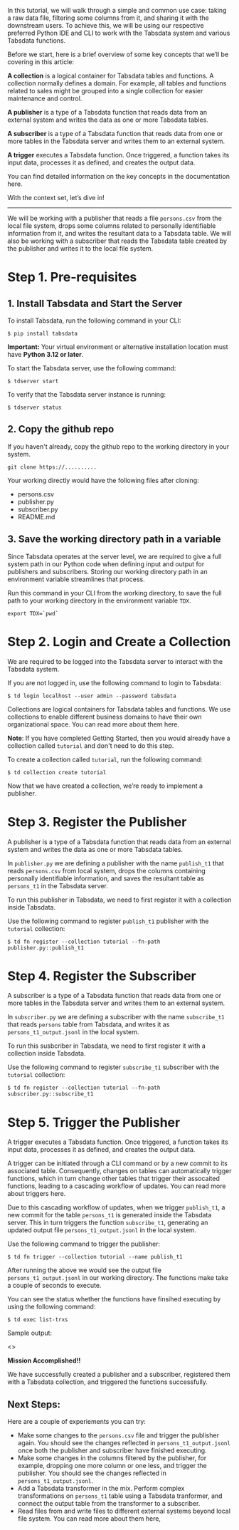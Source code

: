 In this tutorial, we will walk through a simple and common use case: taking a raw data file, filtering some columns from it, and sharing it with the downstream users. To achieve this, we will be using our respective preferred Python IDE and CLI to work with the Tabsdata system and various Tabsdata functions.

Before we start, here is a brief overview of some key concepts that we’ll be covering in this article:

**A collection** is a logical container for Tabsdata tables and functions. A collection normally defines a domain. For example, all tables and functions related to sales might be grouped into a single collection for easier maintenance and control.

**A publisher** is a type of a Tabsdata function that reads data from an external system and writes the data as one or more Tabsdata tables.

**A subscriber** is a type of a Tabsdata function that reads data from one or more tables in the Tabsdata server and writes them to an external system.

**A trigger** executes a Tabsdata function. Once triggered, a function takes its input data, processes it as defined, and creates the output data.

You can find detailed information on the key concepts in the documentation here. <add hyperlink>

With the context set, let’s dive in!

----

We will be working with a publisher that reads a file ``persons.csv`` from the local file system, drops some columns related to personally identifiable information from it, and writes the resultant data to a Tabsdata table. We will also be working with a subscriber that reads the Tabsdata table created by the publisher and writes it to the local file system.

# Step 1. Pre-requisites

## 1. Install Tabsdata and Start the Server

To install Tabsdata, run the following command in your CLI:

```
$ pip install tabsdata
```

**Important:** Your virtual environment or alternative installation location must have **Python 3.12 or later**.


To start the Tabsdata server, use the following command:

```
$ tdserver start
```


To verify that the Tabsdata server instance is running:

```
$ tdserver status
```


## 2. Copy the github repo

If you haven't already, copy the github repo to the working directory in your system.

```
git clone https://..........
```

Your working directly would have the following files after cloning:

* persons.csv
* publisher.py
* subscriber.py
* README.md



## 3. Save the working directory path in a variable

Since Tabsdata operates at the server level, we are required to give a full system path in our Python code when defining input and output for publishers and subscribers. Storing our working directory path in an environment variable streamlines that process.

Run this command in your CLI from the working directory, to save the full path to your working directory in the environment variable ``TDX``.

```
export TDX=`pwd`
```

# Step 2. Login and Create a Collection

We are required to be logged into the Tabsdata server to interact with the Tabsdata system.

If you are not logged in, use the following command to login to Tabsdata:

```
$ td login localhost --user admin --password tabsdata
```

Collections are logical containers for Tabsdata tables and functions. We use collections to enable different business domains to have their own organizational space. You can read more about them here. <add hyperlink>

**Note**: If you have completed Getting Started<add hyperlink>, then you would already have a collection called ``tutorial`` and don't need to do this step.

To create a collection called ``tutorial``, run the following command:

```
$ td collection create tutorial
```

Now that we have created a collection, we’re ready to implement a publisher.


# Step 3. Register the Publisher

A publisher is a type of a Tabsdata function that reads data from an external system and writes the data as one or more Tabsdata tables.

In ``publisher.py`` we are defining a publisher with the name ``publish_t1`` that reads ``persons.csv`` from local system, drops the columns containing personally identifiable information, and saves the resultant table as ``persons_t1`` in the Tabsdata server.

To run this publisher in Tabsdata, we need to first register it with a collection inside Tabsdata.

Use the following command to register ``publish_t1`` publisher with the ``tutorial`` collection:

```
$ td fn register --collection tutorial --fn-path publisher.py::publish_t1
```


# Step 4. Register the Subscriber

A subscriber is a type of a Tabsdata function that reads data from one or more tables in the Tabsdata server and writes them to an external system.

In ``subscriber.py`` we are defining a subscriber with the name ``subscribe_t1`` that reads ``persons`` table from Tabsdata, and writes it as ``persons_t1_output.jsonl`` in the local system.

To run this susbcriber in Tabsdata, we need to first register it with a collection inside Tabsdata.

Use the following command to register ``subscribe_t1`` subscriber with the ``tutorial`` collection:

```
$ td fn register --collection tutorial --fn-path subscriber.py::subscribe_t1
```



# Step 5. Trigger the Publisher


A trigger executes a Tabsdata function. Once triggered, a function takes its input data, processes it as defined, and creates the output data.

A trigger can be initiated through a CLI command or by a new commit <add hyperlink> to its associated table. Consequently, changes on tables can automatically trigger functions, which in turn change other tables that trigger their assocaited functions, leading to a cascading workflow of updates. You can read more about triggers here. <add hyperlink>

Due to this cascading workflow of updates, when we trigger ``publish_t1``, a new commit for the table ``persons_t1`` is generated inside the Tabsdata server. This in turn triggers the function ``subscribe_t1``, generating an updated output file ``persons_t1_output.jsonl`` in the local system.

Use the following command to trigger the publisher:

```
$ td fn trigger --collection tutorial --name publish_t1
```

After running the above we would see the output file ``persons_t1_output.jsonl`` in our working directory. The functions make take a couple of seconds to execute. 

You can see the status whether the functions have finsihed executing by using the following command:

```
$ td exec list-trxs
```

Sample output:

<<add image>>

**Mission Accomplished!!**

We have successfully created a publisher and a subscriber, registered them with a Tabsdata collection, and triggered the functions successfully.


## Next Steps:

Here are a couple of experiements you can try:

* Make some changes to the ``persons.csv`` file and trigger the publisher again. You should see the changes reflected in ``persons_t1_output.jsonl`` once both the publisher and subscriber have finished executing. 
* Make some changes in the columns filtered by the publisher, for example, dropping one more column or one less, and trigger the publisher. You should see the changes reflected in ``persons_t1_output.jsonl``. 
* Add a Tabsdata transformer <add hyperlink> in the mix. Perform complex transformations on ``persons_t1`` table using a Tabsdata tranformer, and connect the output table from the transformer to a subscriber.
* Read files from and write files to different external systems beyond local file system. You can read more about them here, <add hyperlink>
